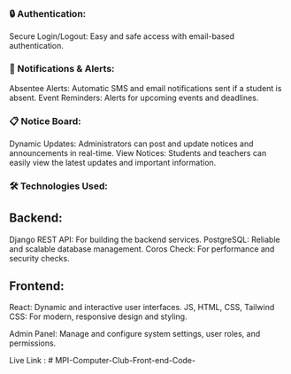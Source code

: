 
### 🔒 Authentication:

Secure Login/Logout: Easy and safe access with email-based authentication.


### 📱 Notifications & Alerts:
Absentee Alerts: Automatic SMS and email notifications sent if a student is absent.
Event Reminders: Alerts for upcoming events and deadlines.

### 📋 Notice Board:

Dynamic Updates: Administrators can post and update notices and announcements in real-time.
View Notices: Students and teachers can easily view the latest updates and important information.

### 🛠️ Technologies Used:

## Backend:
Django REST API: For building the backend services.
PostgreSQL: Reliable and scalable database management.
Coros Check: For performance and security checks.

## Frontend:
React: Dynamic and interactive user interfaces.
JS, HTML, CSS, Tailwind CSS: For modern, responsive design and styling.



Admin Panel: Manage and configure system settings, user roles, and permissions.



Live Link : 
#   M P I - C o m p u t e r - C l u b - F r o n t - e n d - C o d e - 
 
 
